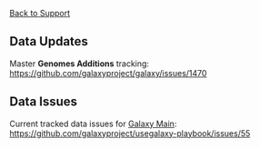 [Back to Support](/src/support/index.md)


## Data Updates

Master **Genomes Additions** tracking: https://github.com/galaxyproject/galaxy/issues/1470 

## Data Issues

Current tracked data issues for [Galaxy Main](/src/main/index.md): https://github.com/galaxyproject/usegalaxy-playbook/issues/55

